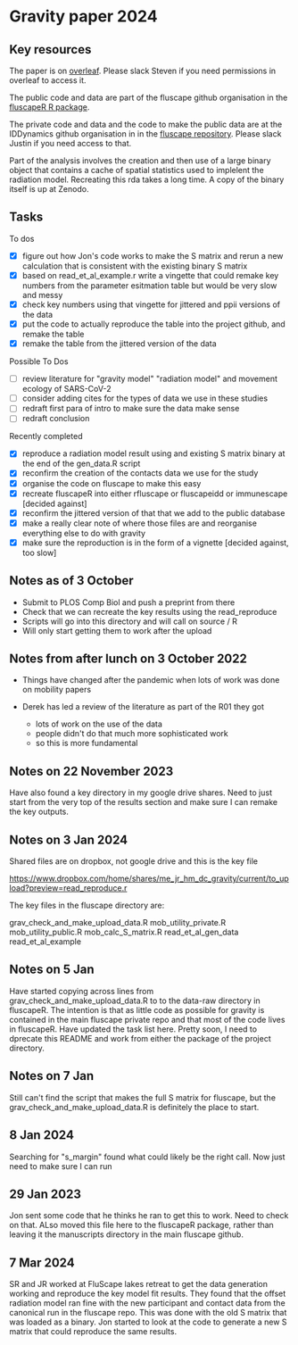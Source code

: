 # Gravity paper 2024

## Key resources

The paper is on [overleaf](https://www.overleaf.com/project/5c3dcd9c9acf4406a2c82ae1). Please slack Steven if you need permissions in overleaf to access it.

The public code and data are part of the fluscape github organisation in the [fluscapeR R package](https://github.com/fluscape/fluscapeR).

The private code and data and the code to make the public data are at the IDDynamics github organisation in in the [fluscape repository](https://github.com/HopkinsIDD/fluscape). Please slack Justin if you need access to that.

Part of the analysis involves the creation and then use of a large binary object that contains a cache of spatial statistics used to implelent the radiation model. Recreating this rda takes a long time. A copy of the binary itself is up at Zenodo.

## Tasks

To dos
- [x] figure out how Jon's code works to make the S matrix and rerun a new calculation that is consistent with the existing binary S matrix
- [x] based on read_et_al_example.r write a vingette that could remake key numbers from the parameter esitmation table but would be very slow and messy
- [x] check key numbers using that vingette for jittered and ppii versions of the data 
- [x] put the code to actually reproduce the table into the project github, and remake the table
- [x] remake the table from the jittered version of the data 

Possible To Dos
- [ ] review literature for "gravity model" "radiation model" and movement ecology of SARS-CoV-2
- [ ] consider adding cites for the types of data we use in these studies
- [ ] redraft first para of intro to make sure the data make sense
- [ ] redraft conclusion

Recently completed
- [x] reproduce a radiation model result using and existing S matrix binary at the end of the gen_data.R script
- [x] reconfirm the creation of the contacts data we use for the study
- [x] organise the code on fluscape to make this easy
- [x] recreate fluscapeR into either rfluscape or fluscapeidd or immunescape [decided against]
- [x] reconfirm the jittered version of that that we add to the public database
- [x] make a really clear note of where those files are and reorganise everything else to do with gravity
- [x] make sure the reproduction is in the form of a vignette [decided against, too slow]

## Notes as of 3 October

- Submit to PLOS Comp Biol and push a preprint from there
- Check that we can recreate the key results using the read_reproduce
- Scripts will go into this directory and will call on source / R
- Will only start getting them to work after the upload

## Notes from after lunch on 3 October 2022

- Things have changed after the pandemic when lots of work was done on mobility papers

- Derek has led a review of the literature as part of the R01 they got
  - lots of work on the use of the data
  - people didn't do that much more sophisticated work
  - so this is more fundamental

## Notes on 22 November 2023

Have also found a key directory in my google drive shares. Need to just start from the very top of the results section and make sure I can remake the key outputs.

## Notes on 3 Jan 2024

Shared files are on dropbox, not google drive and this is the key file 

https://www.dropbox.com/home/shares/me_jr_hm_dc_gravity/current/to_upload?preview=read_reproduce.r

The key files in the fluscape directory are:

grav_check_and_make_upload_data.R
mob_utility_private.R
mob_utility_public.R
mob_calc_S_matrix.R
read_et_al_gen_data
read_et_al_example

## Notes on 5 Jan

Have started copying across lines from grav_check_and_make_upload_data.R to to the data-raw directory in fluscapeR. The intention is that as little code as possible for gravity is contained in the main fluscape private repo and that most of the code lives in fluscapeR. Have updated the task list here. Pretty soon, I need to dprecate this README and work from either the package of the project directory.

## Notes on 7 Jan

Still can't find the script that makes the full S matrix for fluscape, but the grav_check_and_make_upload_data.R is definitely the place to start.

## 8 Jan 2024

Searching for "s_margin" found what could likely be the right call. Now just need to make sure I can run

## 29 Jan 2023

Jon sent some code that he thinks he ran to get this to work. Need to check on that. ALso moved this file here to the fluscapeR package, rather than leaving it the manuscripts directory in the main fluscape github.

## 7 Mar 2024

SR and JR worked at FluScape lakes retreat to get the data generation working and reproduce the key model fit results. They found that the offset radiation model ran fine with the new participant and contact data from the canonical run in the fluscape repo. This was done with the old S matrix that was loaded as a binary. Jon started to look at the code to generate a new S matrix that could reproduce the same results.
